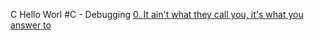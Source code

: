 C Hello Worl
#C - Debugging
[0. It ain't what they call you, it's what you answer to](0-whatsmyname.c)

